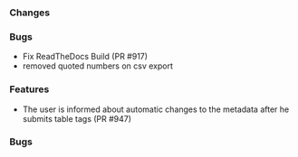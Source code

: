 ### Changes

### Bugs

- Fix ReadTheDocs Build (PR #917)
- removed quoted numbers on csv export

### Features

- The user is informed about automatic changes to the metadata after he submits table tags (PR #947)

### Bugs

